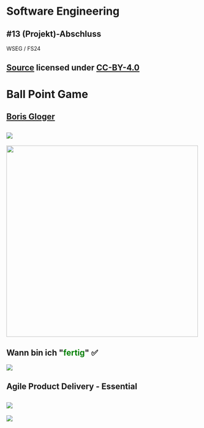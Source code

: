 # Software Engineering

## #13 (Projekt)-Abschluss

WSEG / FS24

[Source](https://github.com/digital-sustainability/module-wseg/tree/24/fs/docs/slides/content/13) licensed under [CC-BY-4.0](https://github.com/digital-sustainability/module-wseg/blob/main/LICENSE)
--
# Ball Point Game

[Boris Gloger](https://www.borisgloger.com/wp-content/uploads/Publikationen/Tools/BallPointGame.pdf)
--
![](https://open200.com/assets/blog-images/RBPG1-title-v3__ScaleMaxWidthWzEyMDBd.jpg)
--
<img src="https://miro.medium.com/v2/resize:fit:2000/format:webp/1*57INuyf56018l0Y_Pel0ig.png" height="500px" />

Wann bin ich "<span style="color:green">**fertig**</span>" ✅
---
[![](https://scaledagileframework.com/wp-content/uploads/2023/03/Essential.png)](https://scaledagileframework.com/agile-product-delivery/)

Agile Product Delivery - Essential
--
![](https://scaledagileframework.com/wp-content/uploads/2022/11/CDP_F01.svg)
--
![](https://scaledagileframework.com/wp-content/uploads/2022/11/APD_F03.svg)